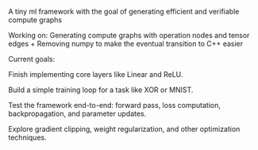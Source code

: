 A tiny ml framework with the goal of generating efficient and verifiable compute graphs

Working on: Generating compute graphs with operation nodes and tensor edges + Removing numpy to make the eventual transition to C++ easier

Current goals:

Finish implementing core layers like Linear and ReLU.

Build a simple training loop for a task like XOR or MNIST.

Test the framework end-to-end: forward pass, loss computation, backpropagation, and parameter updates.

Explore gradient clipping, weight regularization, and other optimization techniques.